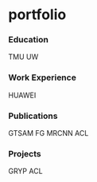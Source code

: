 # portfolio

### Education
TMU
UW
### Work Experience
HUAWEI
### Publications
GTSAM FG
MRCNN
ACL
### Projects
GRYP
ACL
